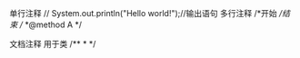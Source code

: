 单行注释 //
System.out.println("Hello world!");//输出语句
多行注释 /*开始 */结束
/*
 *@method A
 */
 
 文档注释 用于类
 /**
  *
  */